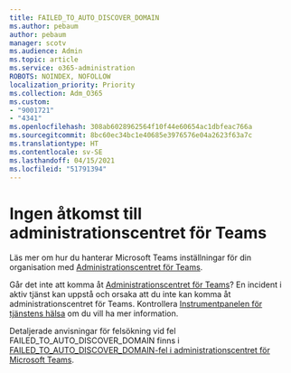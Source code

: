 ```yaml
---
title: FAILED_TO_AUTO_DISCOVER_DOMAIN
ms.author: pebaum
author: pebaum
manager: scotv
ms.audience: Admin
ms.topic: article
ms.service: o365-administration
ROBOTS: NOINDEX, NOFOLLOW
localization_priority: Priority
ms.collection: Adm_O365
ms.custom:
- "9001721"
- "4341"
ms.openlocfilehash: 308ab6028962564f10f44e60654ac1dbfeac766a
ms.sourcegitcommit: 8bc60ec34bc1e40685e3976576e04a2623f63a7c
ms.translationtype: HT
ms.contentlocale: sv-SE
ms.lasthandoff: 04/15/2021
ms.locfileid: "51791394"
---
```

# <a name="no-access-to-teams-admin-center"></a>Ingen åtkomst till administrationscentret för Teams

Läs mer om hur du hanterar Microsoft Teams inställningar för din organisation med [Administrationscentret för Teams](https://docs.microsoft.com/microsoftteams/enable-features-office-365).

Går det inte att komma åt [Administrationscentret för Teams](https://docs.microsoft.com/microsoftteams/enable-features-office-365)? En incident i aktiv tjänst kan uppstå och orsaka att du inte kan komma åt administrationscentret för Teams. Kontrollera [Instrumentpanelen för tjänstens hälsa](https://status.office365.com/) om du vill ha mer information.

Detaljerade anvisningar för felsökning vid fel FAILED_TO_AUTO_DISCOVER_DOMAIN finns i [FAILED_TO_AUTO_DISCOVER_DOMAIN-fel i administrationscentret för Microsoft Teams](https://docs.microsoft.com/microsoftteams/troubleshoot/teams-administration/failed-to-auto-discover-domain-error-teams-admin-center).
